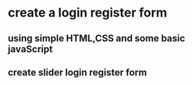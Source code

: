 # create a login register form 
 <h2>using simple HTML,CSS and some basic javaScript</h2>
 <h2>create slider login register form</h2>
